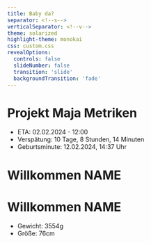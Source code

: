 ```yaml
---
title: Baby da?
separator: <!--s-->
verticalSeparator: <!--v-->
theme: solarized
highlight-theme: monokai
css: custom.css
revealOptions:
  controls: false
  slideNumber: false
  transition: 'slide'
  backgroundTransition: 'fade'
---
```


<!-- .slide: data-background="https://media.giphy.com/media/v1.Y2lkPTc5MGI3NjExZXZtNXgxZnh3OWNleGYwNHZmMnZlYW5wZnh5NWp1Njk0N3BvNHAwayZlcD12MV9pbnRlcm5hbF9naWZfYnlfaWQmY3Q9Zw/5T1ktSvHcVhGU/giphy.gif"-->

<!--s-->
# Projekt Maja Metriken

* ETA: 02.02.2024 - 12:00
* Verspätung: 10 Tage, 8 Stunden, 14 Minuten
* Geburtsminute: 12.02.2024, 14:37 Uhr

<!--s-->
<!-- .slide: data-background="https://photos.app.goo.gl/aPFRfJ3d5L8sFbLz6"-->

<!--s-->
<!-- .slide: data-background="https://photos.app.goo.gl/aPFRfJ3d5L8sFbLz6"-->
# Willkommen NAME

<!--s-->
# Willkommen NAME

* Gewicht: 3554g
* Größe: 76cm

